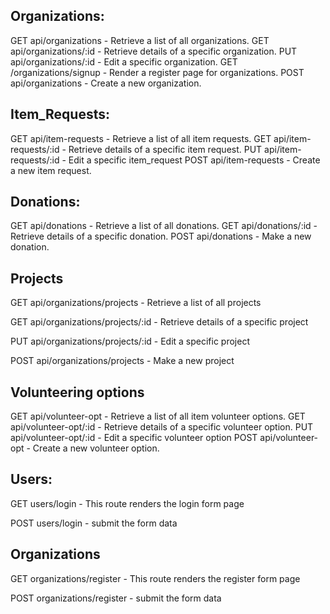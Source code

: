 ## Organizations:
GET api/organizations - Retrieve a list of all organizations.
GET api/organizations/:id  - Retrieve details of a specific organization. 
PUT api/organizations/:id - Edit a specific organization.
GET /organizations/signup - Render a register page for organizations.
POST api/organizations - Create a new organization.
 
## Item_Requests:
GET  api/item-requests - Retrieve a list of all item requests.
GET api/item-requests/:id - Retrieve details of a specific item request.
PUT api/item-requests/:id  - Edit a specific item_request
POST api/item-requests - Create a new item request.
 
## Donations:
GET api/donations - Retrieve a list of all donations.
GET api/donations/:id - Retrieve details of a specific donation.
POST api/donations - Make a new donation.

## Projects

GET api/organizations/projects - Retrieve a list of all projects

GET api/organizations/projects/:id - Retrieve details of a specific project

PUT api/organizations/projects/:id - Edit a specific project

POST api/organizations/projects - Make a new project

## Volunteering options
GET  api/volunteer-opt  - Retrieve a list of all item volunteer options. 
GET api/volunteer-opt/:id  - Retrieve details of a specific volunteer option.
PUT api/volunteer-opt/:id  - Edit a specific volunteer option
POST api/volunteer-opt - Create a new volunteer option.

## Users:

GET users/login - This route renders the login form page

POST users/login - submit the form data

## Organizations

GET organizations/register - This route renders the register form page

POST organizations/register - submit the form data

